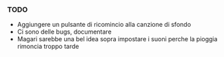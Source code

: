 ### TODO

- Aggiungere un pulsante di ricomincio alla canzione di sfondo
- Ci sono delle bugs, documentare
- Magari sarebbe una bel idea sopra impostare i suoni perche la pioggia rimoncia troppo tarde

